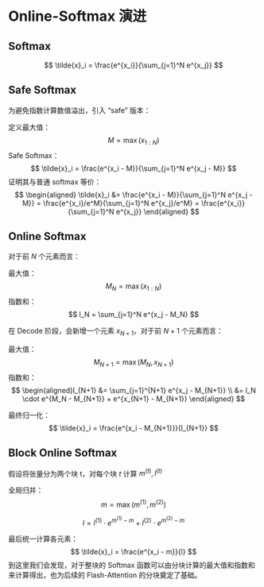 # Online-Softmax 演进

## Softmax

$$
\tilde{x}_i = \frac{e^{x_i}}{\sum_{j=1}^N e^{x_j}}
$$

## Safe Softmax

为避免指数计算数值溢出，引入 “safe” 版本：

定义最大值：
$$
M = \max(x_{1:N})
$$
Safe Softmax：
$$
\tilde{x}_i = \frac{e^{x_i - M}}{\sum_{j=1}^N e^{x_j - M}}
$$
证明其与普通 softmax 等价：
$$
\begin{aligned} \tilde{x}_i &= \frac{e^{x_i - M}}{\sum_{j=1}^N e^{x_j - M}} = \frac{e^{x_i}/e^M}{\sum_{j=1}^N e^{x_j}/e^M} = \frac{e^{x_i}}{\sum_{j=1}^N e^{x_j}} \end{aligned}
$$


## Online Softmax

对于前  $N$ 个元素而言：

最大值：
$$
M_N = \max(x_{1:N})
$$
指数和：
$$
l_N = \sum_{j=1}^N e^{x_j - M_N}
$$


在 Decode 阶段，会新增一个元素 $x_{N+1}$，对于前 $N+1$ 个元素而言：

最大值：
$$
M_{N+1} = \max(M_N, x_{N+1})
$$
指数和：
$$
\begin{aligned}l_{N+1} &= \sum_{j=1}^{N+1} e^{x_j - M_{N+1}} \\ &= l_N \cdot e^{M_N - M_{N+1}} + e^{x_{N+1} - M_{N+1}} \end{aligned}
$$


最终归一化：
$$
\tilde{x}_i = \frac{e^{x_i - M_{N+1}}}{l_{N+1}}
$$

## Block Online Softmax

假设将张量分为两个块 t，对每个块 $t$ 计算 $m^{(t)}, l^{(t)}$

全局归并：
$$
m = \max(m^{(1)}, m^{(2)})
$$

$$
l = l^{(1)} \cdot e^{m^{(1)} - m} + l^{(2)} \cdot e^{m^{(2)} - m}
$$

最后统一计算各元素：
$$
\tilde{x}_i = \frac{e^{x_i - m}}{l}
$$
到这里我们会发现，对于整块的 Softmax 函数可以由分块计算的最大值和指数和来计算得出，也为后续的 Flash-Attention 的分块奠定了基础。




